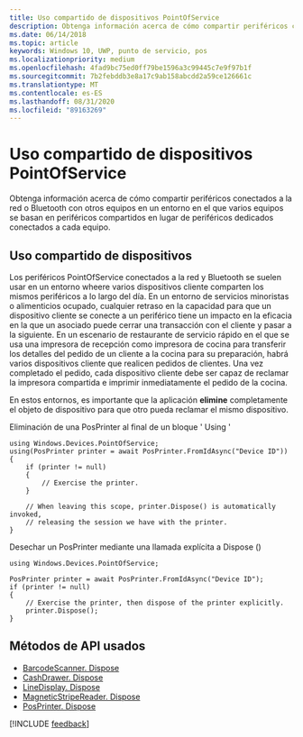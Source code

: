 ```yaml
---
title: Uso compartido de dispositivos PointOfService
description: Obtenga información acerca de cómo compartir periféricos conectados a la red o Bluetooth con otros equipos en un entorno en el que varios equipos confían en periféricos compartidos.
ms.date: 06/14/2018
ms.topic: article
keywords: Windows 10, UWP, punto de servicio, pos
ms.localizationpriority: medium
ms.openlocfilehash: 4fad9bc75ed0ff79be1596a3c99445c7e9f97b1f
ms.sourcegitcommit: 7b2febddb3e8a17c9ab158abcdd2a59ce126661c
ms.translationtype: MT
ms.contentlocale: es-ES
ms.lasthandoff: 08/31/2020
ms.locfileid: "89163269"
---
```

# <a name="pointofservice-device-sharing"></a>Uso compartido de dispositivos PointOfService

Obtenga información acerca de cómo compartir periféricos conectados a la red o Bluetooth con otros equipos en un entorno en el que varios equipos se basan en periféricos compartidos en lugar de periféricos dedicados conectados a cada equipo.

## <a name="device-sharing"></a>Uso compartido de dispositivos

Los periféricos PointOfService conectados a la red y Bluetooth se suelen usar en un entorno wheere varios dispositivos cliente comparten los mismos periféricos a lo largo del día.  En un entorno de servicios minoristas o alimenticios ocupado, cualquier retraso en la capacidad para que un dispositivo cliente se conecte a un periférico tiene un impacto en la eficacia en la que un asociado puede cerrar una transacción con el cliente y pasar a la siguiente. En un escenario de restaurante de servicio rápido en el que se usa una impresora de recepción como impresora de cocina para transferir los detalles del pedido de un cliente a la cocina para su preparación, habrá varios dispositivos cliente que realicen pedidos de clientes.  Una vez completado el pedido, cada dispositivo cliente debe ser capaz de reclamar la impresora compartida e imprimir inmediatamente el pedido de la cocina.

En estos entornos, es importante que la aplicación **elimine** completamente el objeto de dispositivo para que otro pueda reclamar el mismo dispositivo.

Eliminación de una PosPrinter al final de un bloque ' Using '

```Csharp 
using Windows.Devices.PointOfService;
using(PosPrinter printer = await PosPrinter.FromIdAsync("Device ID"))
{
    if (printer != null)
    {
        // Exercise the printer.
    }

    // When leaving this scope, printer.Dispose() is automatically invoked, 
    // releasing the session we have with the printer.
}
```


Desechar un PosPrinter mediante una llamada explícita a Dispose ()

```Csharp 
using Windows.Devices.PointOfService;

PosPrinter printer = await PosPrinter.FromIdAsync("Device ID");
if (printer != null)
{
    // Exercise the printer, then dispose of the printer explicitly.
    printer.Dispose();
}
```

## <a name="api-methods-used"></a>Métodos de API usados 

+ [BarcodeScanner. Dispose](/uwp/api/windows.devices.pointofservice.barcodescanner.dispose) 
+ [CashDrawer. Dispose](/uwp/api/windows.devices.pointofservice.cashdrawer.dispose) 
+ [LineDisplay. Dispose](/uwp/api/windows.devices.pointofservice.linedisplay.dispose) 
+ [MagneticStripeReader. Dispose](/uwp/api/windows.devices.pointofservice.magneticstripereader.dispose)  
+ [PosPrinter. Dispose](/uwp/api/windows.devices.pointofservice.posprinter.dispose) 


[!INCLUDE [feedback](./includes/pos-feedback.md)]